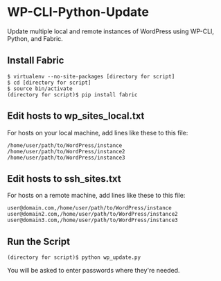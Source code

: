 WP-CLI-Python-Update
====================

Update multiple local and remote instances of WordPress using WP-CLI, Python, and Fabric.

Install Fabric
--------------

```
$ virtualenv --no-site-packages [directory for script]
$ cd [directory for script]
$ source bin/activate
(directory for script)$ pip install fabric
```


Edit hosts to wp_sites_local.txt
-------------------------------
For hosts on your local machine, add lines like these to this file:

```
/home/user/path/to/WordPress/instance
/home/user/path/to/WordPress/instance2
/home/user/path/to/WordPress/instance3
```

Edit hosts to ssh_sites.txt
--------------------------
For hosts on a remote machine, add lines like these to this file:

```
user@domain.com,/home/user/path/to/WordPress/instance
user@domain2.com,/home/user/path/to/WordPress/instance2
user@domain3.com,/home/user/path/to/WordPress/instance3
```

Run the Script
--------------

```
(directory for script)$ python wp_update.py
```
You will be asked to enter passwords where they're needed.

